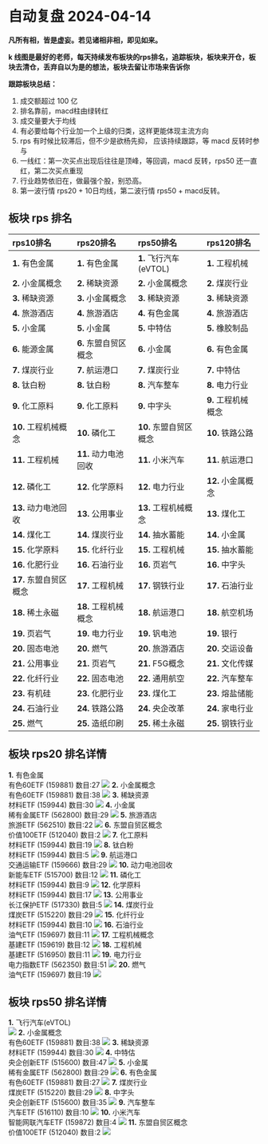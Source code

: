 # 自动复盘 2024-04-14

**凡所有相，皆是虚妄。若见诸相非相，即见如来。**

**k 线图是最好的老师，每天持续发布板块的rps排名，追踪板块，板块来开仓，板块去清仓，丢弃自以为是的想法，板块去留让市场来告诉你**
        
**跟踪板块总结：**
1. 成交额超过 100 亿
2. 排名靠前，macd柱由绿转红
3. 成交量要大于均线
4. 有必要给每个行业加一个上级的归类，这样更能体现主流方向
5. rps 有时候比较滞后，但不少是欲杨先抑， 应该持续跟踪，等 macd 反转时参与
6. 一线红：第一次买点出现后往往是顶峰，等回调，macd 反转，rps50 还一直红，第二次买点重现
7. 行业趋势依旧在，做最强个股，别恐高。
8. 第一波行情 rps20 + 10日均线，第二波行情 rps50 + macd反转。
        
## 板块 rps 排名
| rps10排名              | rps20排名             | rps50排名              | rps120排名          |
|:-----------------------|:----------------------|:-----------------------|:--------------------|
| **1.** 有色金属        | **1.** 有色金属       | **1.** 飞行汽车(eVTOL) | **1.** 工程机械     |
| **2.** 小金属概念      | **2.** 稀缺资源       | **2.** 小金属概念      | **2.** 煤炭行业     |
| **3.** 稀缺资源        | **3.** 小金属概念     | **3.** 稀缺资源        | **3.** 稀缺资源     |
| **4.** 旅游酒店        | **4.** 旅游酒店       | **4.** 有色金属        | **4.** 旅游酒店     |
| **5.** 小金属          | **5.** 小金属         | **5.** 中特估          | **5.** 橡胶制品     |
| **6.** 能源金属        | **6.** 东盟自贸区概念 | **6.** 小金属          | **6.** 有色金属     |
| **7.** 煤炭行业        | **7.** 航运港口       | **7.** 煤炭行业        | **7.** 中特估       |
| **8.** 钛白粉          | **8.** 钛白粉         | **8.** 汽车整车        | **8.** 电力行业     |
| **9.** 化工原料        | **9.** 化工原料       | **9.** 中字头          | **9.** 工程机械概念 |
| **10.** 工程机械概念   | **10.** 磷化工        | **10.** 东盟自贸区概念 | **10.** 铁路公路    |
| **11.** 工程机械       | **11.** 动力电池回收  | **11.** 小米汽车       | **11.** 航运港口    |
| **12.** 磷化工         | **12.** 化学原料      | **12.** 电力行业       | **12.** 小金属概念  |
| **13.** 动力电池回收   | **13.** 公用事业      | **13.** 工程机械概念   | **13.** 煤化工      |
| **14.** 煤化工         | **14.** 煤炭行业      | **14.** 抽水蓄能       | **14.** 小金属      |
| **15.** 化学原料       | **15.** 化纤行业      | **15.** 工程机械       | **15.** 抽水蓄能    |
| **16.** 化肥行业       | **16.** 石油行业      | **16.** 页岩气         | **16.** 中字头      |
| **17.** 东盟自贸区概念 | **17.** 工程机械      | **17.** 钢铁行业       | **17.** 石油行业    |
| **18.** 稀土永磁       | **18.** 工程机械概念  | **18.** 航运港口       | **18.** 航空机场    |
| **19.** 页岩气         | **19.** 电力行业      | **19.** 钒电池         | **19.** 银行        |
| **20.** 固态电池       | **20.** 燃气          | **20.** 旅游酒店       | **20.** 交运设备    |
| **21.** 公用事业       | **21.** 页岩气        | **21.** F5G概念        | **21.** 文化传媒    |
| **22.** 化纤行业       | **22.** 固态电池      | **22.** 通用航空       | **22.** 汽车整车    |
| **23.** 有机硅         | **23.** 化肥行业      | **23.** 煤化工         | **23.** 熔盐储能    |
| **24.** 石油行业       | **24.** 铁路公路      | **24.** 央企改革       | **24.** 家电行业    |
| **25.** 燃气           | **25.** 造纸印刷      | **25.** 稀土永磁       | **25.** 钢铁行业    |
## 板块 rps20 排名详情
**1.** 有色金属<br/>有色60ETF (159881) 数目:27
 ![](https://sykent-blog-image.oss-cn-beijing.aliyuncs.com/quant/image/2024/4/1713081706731-tmp.jpg)
**2.** 小金属概念<br/>有色60ETF (159881) 数目:38
 ![](https://sykent-blog-image.oss-cn-beijing.aliyuncs.com/quant/image/2024/4/1713081708112-tmp.jpg)
**3.** 稀缺资源<br/>材料ETF (159944) 数目:30
 ![](https://sykent-blog-image.oss-cn-beijing.aliyuncs.com/quant/image/2024/4/1713081709077-tmp.jpg)
**4.** 小金属<br/>稀有金属ETF (562800) 数目:29
 ![](https://sykent-blog-image.oss-cn-beijing.aliyuncs.com/quant/image/2024/4/1713081710061-tmp.jpg)
**5.** 旅游酒店<br/>旅游ETF (562510) 数目:22
 ![](https://sykent-blog-image.oss-cn-beijing.aliyuncs.com/quant/image/2024/4/1713081710974-tmp.jpg)
**6.** 东盟自贸区概念<br/>价值100ETF (512040) 数目:2
 ![](https://sykent-blog-image.oss-cn-beijing.aliyuncs.com/quant/image/2024/4/1713081711592-tmp.jpg)
**7.** 化工原料<br/>材料ETF (159944) 数目:19
 ![](https://sykent-blog-image.oss-cn-beijing.aliyuncs.com/quant/image/2024/4/1713081712452-tmp.jpg)
**8.** 钛白粉<br/>材料ETF (159944) 数目:5
 ![](https://sykent-blog-image.oss-cn-beijing.aliyuncs.com/quant/image/2024/4/1713081713382-tmp.jpg)
**9.** 航运港口<br/>交通运输ETF (159666) 数目:29
 ![](https://sykent-blog-image.oss-cn-beijing.aliyuncs.com/quant/image/2024/4/1713081714350-tmp.jpg)
**10.** 动力电池回收<br/>新能车ETF (515700) 数目:12
 ![](https://sykent-blog-image.oss-cn-beijing.aliyuncs.com/quant/image/2024/4/1713081715240-tmp.jpg)
**11.** 磷化工<br/>材料ETF (159944) 数目:9
 ![](https://sykent-blog-image.oss-cn-beijing.aliyuncs.com/quant/image/2024/4/1713081716120-tmp.jpg)
**12.** 化学原料<br/>材料ETF (159944) 数目:17
 ![](https://sykent-blog-image.oss-cn-beijing.aliyuncs.com/quant/image/2024/4/1713081717158-tmp.jpg)
**13.** 公用事业<br/>长江保护ETF (517330) 数目:5
 ![](https://sykent-blog-image.oss-cn-beijing.aliyuncs.com/quant/image/2024/4/1713081718094-tmp.jpg)
**14.** 煤炭行业<br/>煤炭ETF (515220) 数目:29
 ![](https://sykent-blog-image.oss-cn-beijing.aliyuncs.com/quant/image/2024/4/1713081719041-tmp.jpg)
**15.** 化纤行业<br/>材料ETF (159944) 数目:10
 ![](https://sykent-blog-image.oss-cn-beijing.aliyuncs.com/quant/image/2024/4/1713081720026-tmp.jpg)
**16.** 石油行业<br/>油气ETF (159697) 数目:11
 ![](https://sykent-blog-image.oss-cn-beijing.aliyuncs.com/quant/image/2024/4/1713081720945-tmp.jpg)
**17.** 工程机械概念<br/>基建ETF (159619) 数目:12
 ![](https://sykent-blog-image.oss-cn-beijing.aliyuncs.com/quant/image/2024/4/1713081721878-tmp.jpg)
**18.** 工程机械<br/>基建ETF (516950) 数目:11
 ![](https://sykent-blog-image.oss-cn-beijing.aliyuncs.com/quant/image/2024/4/1713081722815-tmp.jpg)
**19.** 电力行业<br/>电力指数ETF (562350) 数目:51
 ![](https://sykent-blog-image.oss-cn-beijing.aliyuncs.com/quant/image/2024/4/1713081723731-tmp.jpg)
**20.** 燃气<br/>油气ETF (159697) 数目:19
 ![](https://sykent-blog-image.oss-cn-beijing.aliyuncs.com/quant/image/2024/4/1713081724680-tmp.jpg)

## 板块 rps50 排名详情
**1.** 飞行汽车(eVTOL)<br/>
 ![](https://sykent-blog-image.oss-cn-beijing.aliyuncs.com/quant/image/2024/4/1713081725322-tmp.jpg)
**2.** 小金属概念<br/>有色60ETF (159881) 数目:38
 ![](https://sykent-blog-image.oss-cn-beijing.aliyuncs.com/quant/image/2024/4/1713081726201-tmp.jpg)
**3.** 稀缺资源<br/>材料ETF (159944) 数目:30
 ![](https://sykent-blog-image.oss-cn-beijing.aliyuncs.com/quant/image/2024/4/1713081727085-tmp.jpg)
**4.** 中特估<br/>央企创新ETF (515600) 数目:47
 ![](https://sykent-blog-image.oss-cn-beijing.aliyuncs.com/quant/image/2024/4/1713081727985-tmp.jpg)
**5.** 小金属<br/>稀有金属ETF (562800) 数目:29
 ![](https://sykent-blog-image.oss-cn-beijing.aliyuncs.com/quant/image/2024/4/1713081728924-tmp.jpg)
**6.** 有色金属<br/>有色60ETF (159881) 数目:27
 ![](https://sykent-blog-image.oss-cn-beijing.aliyuncs.com/quant/image/2024/4/1713081729826-tmp.jpg)
**7.** 煤炭行业<br/>煤炭ETF (515220) 数目:29
 ![](https://sykent-blog-image.oss-cn-beijing.aliyuncs.com/quant/image/2024/4/1713081730814-tmp.jpg)
**8.** 中字头<br/>央企创新ETF (515600) 数目:35
 ![](https://sykent-blog-image.oss-cn-beijing.aliyuncs.com/quant/image/2024/4/1713081731789-tmp.jpg)
**9.** 汽车整车<br/>汽车ETF (516110) 数目:10
 ![](https://sykent-blog-image.oss-cn-beijing.aliyuncs.com/quant/image/2024/4/1713081732804-tmp.jpg)
**10.** 小米汽车<br/>智能网联汽车ETF (159872) 数目:4
 ![](https://sykent-blog-image.oss-cn-beijing.aliyuncs.com/quant/image/2024/4/1713081733431-tmp.jpg)
**11.** 东盟自贸区概念<br/>价值100ETF (512040) 数目:2
 ![](https://sykent-blog-image.oss-cn-beijing.aliyuncs.com/quant/image/2024/4/1713081734033-tmp.jpg)
